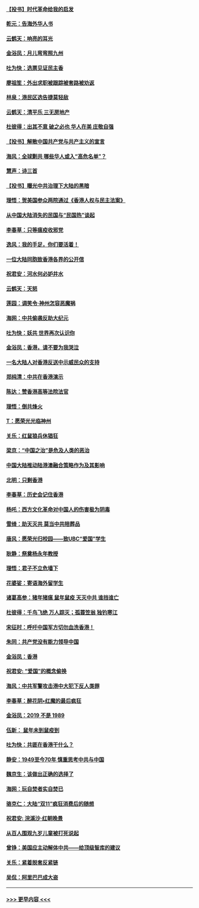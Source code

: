#### [【投书】时代革命给我的启发](../pages/nsc993/n11684287.md?t=11280001) 
#### [乾元：告海外华人书](../pages/nsc993/n11684044.md?t=11280001) 
#### [云鹤天：响亮的耳光](../pages/nsc993/n11684254.md?t=11280001) 
#### [金浴凤：月儿弯弯照九州](../pages/nsc993/n11684231.md?t=11280001) 
#### [吐为快：选票见证民主香](../pages/nsc993/n11684206.md?t=11280001) 
#### [廖祖笙：外出求职被跟踪被套路被劝返](../pages/nsc993/n11683874.md?t=11280001) 
#### [林泉：港民区选告捷莫轻敌](../pages/nsc993/n11683930.md?t=11280001) 
#### [云鹤天：清平乐 三无房地产](../pages/nsc993/n11681521.md?t=11280001) 
#### [杜彼得：出其不意 破之必也 华人在美 庄敬自强](../pages/nsc993/n11679554.md?t=11280001) 
#### [【投书】解散中国共产党与共产主义的宣言](../pages/nsc993/n11679177.md?t=11280001) 
#### [海风：全球剿共 哪些华人或入“高危名单”？](../pages/nsc993/n11678617.md?t=11280001) 
#### [慧声：诗三首](../pages/nsc993/n11678848.md?t=11280001) 
#### [【投书】曝光中共治理下大陆的黑暗](../pages/nsc993/n11678674.md?t=11280001) 
#### [理悟：贺美国参众两院通过《香港人权与民主法案》](../pages/nsc993/n11678104.md?t=11280001) 
#### [从中国大陆消失的民国与“民国热”谈起](../pages/nsc993/n11678075.md?t=11280001) 
#### [李春草：只等瘟疫收邪党](../pages/nsc993/n11677308.md?t=11280001) 
#### [逸风：我的手足，你们要活着！](../pages/nsc993/n11676352.md?t=11280001) 
#### [一位大陆同胞致香港各界的公开信](../pages/nsc993/n11675761.md?t=11280001) 
#### [祝君安：河水何必妒井水](../pages/nsc993/n11675746.md?t=11280001) 
#### [云鹤天：天怒](../pages/nsc993/n11675718.md?t=11280001) 
#### [莲园：调笑令‧神州怎容恶魔祸](../pages/nsc993/n11675648.md?t=11280001) 
#### [海网：中共偷袭反助大纪元](../pages/nsc993/n11673515.md?t=11280001) 
#### [吐为快：妖共 世界再次认识你](../pages/nsc993/n11673506.md?t=11280001) 
#### [金浴凤：香港，请不要为我哭泣](../pages/nsc993/n11673248.md?t=11280001) 
#### [一名大陆人对香港反送中示威民众的支持](../pages/nsc993/n11672615.md?t=11280001) 
#### [郑纯清：中共在香港演示](../pages/nsc993/n11670539.md?t=11280001) 
#### [陈达：赞香港高等法院法官](../pages/nsc993/n11669542.md?t=11280001) 
#### [理悟：倒共烽火](../pages/nsc993/n11668844.md?t=11280001) 
#### [T：愿荣光光临神州](../pages/nsc993/n11668421.md?t=11280001) 
#### [关乐：红鼠狼兵休猖狂](../pages/nsc993/n11668378.md?t=11280001) 
#### [梁京：“中国之治”是危及人类的恶治](../pages/nsc993/n11668328.md?t=11280001) 
#### [中国大陆推动陆港澳融合策略作为及其影响](../pages/nsc993/n11668157.md?t=11280001) 
#### [北明：只剩香港](../pages/nsc993/n11668002.md?t=11280001) 
#### [李春草：历史会记住香港](../pages/nsc993/n11667927.md?t=11280001) 
#### [杨吒：西方文化革命对中国人的伤害极为阴毒](../pages/nsc993/n11664521.md?t=11280001) 
#### [雪绮：助天灭共 莫当中共陪葬品](../pages/nsc993/n11662650.md?t=11280001) 
#### [唐风：愿荣光归校园——致UBC“爱国”学生](../pages/nsc993/n11662194.md?t=11280001) 
#### [耿静：祭奠杨永年教授](../pages/nsc993/n11662514.md?t=11280001) 
#### [理悟：君子不立危墙下](../pages/nsc993/n11662172.md?t=11280001) 
#### [花婆娑：寄语海外留学生](../pages/nsc993/n11662121.md?t=11280001) 
#### [诸葛高参：猪年猪瘟 鼠年鼠疫 天灭中共 谁挡谁亡](../pages/nsc993/n11661980.md?t=11280001) 
#### [杜彼得：千鸟飞绝 万人踪灭；孤蓑笠翁 独钓寒江](../pages/nsc993/n11661170.md?t=11280001) 
#### [宋征时：呼吁中国军方切勿血洗香港！](../pages/nsc993/n11415318.md?t=11280001) 
#### [朱同：共产党没有能力领导中国](../pages/nsc993/n11660421.md?t=11280001) 
#### [金浴凤：香港](../pages/nsc993/n11660419.md?t=11280001) 
#### [祝君安: “爱国”的概念偷换](../pages/nsc993/n11659706.md?t=11280001) 
#### [海风：中共军警攻击港中大犯下反人类罪](../pages/nsc993/n11659632.md?t=11280001) 
#### [李春草：醉花阴•红魔的最后疯狂](../pages/nsc993/n11659287.md?t=11280001) 
#### [金浴凤：2019 不是 1989](../pages/nsc993/n11657663.md?t=11280001) 
#### [伍新： 鼠年未到鼠疫到](../pages/nsc993/n11655098.md?t=11280001) 
#### [吐为快：共匪在香港干什么？](../pages/nsc993/n11654891.md?t=11280001) 
#### [静安：1949至今70年 慎重思考中共与中国](../pages/nsc993/n11651244.md?t=11280001) 
#### [魏京生：该做出正确的选择了](../pages/nsc993/n11653084.md?t=11280001) 
#### [海网：玩自焚者实自焚已](../pages/nsc993/n11652423.md?t=11280001) 
#### [骆克仁：大陆“双11”疯狂消费后的随想](../pages/nsc993/n11652305.md?t=11280001) 
#### [祝君安: 浣溪沙·红朝晚景](../pages/nsc993/n11652258.md?t=11280001) 
#### [从百人围观九岁儿童被打死说起](../pages/nsc993/n11651030.md?t=11280001) 
#### [曾铮：美国应主动解体中共——给顶级智库的建议](../pages/nsc993/n11649888.md?t=11280001) 
#### [关乐：紧着脱套反紧链](../pages/nsc993/n11649069.md?t=11280001) 
#### [吴侃：阿里巴巴成大盗](../pages/nsc993/n11645523.md?t=11280001) 

----
#### [ >>> 更早内容 <<< ](../indexes/nsc993-earlier.md)
